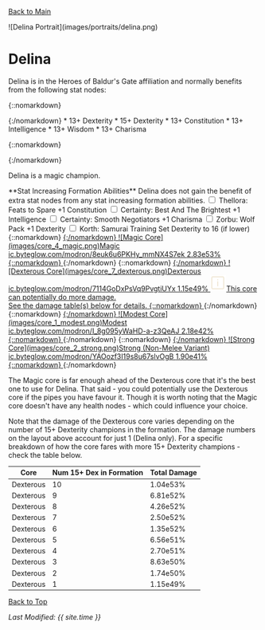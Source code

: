 [Back to Main](index.md)

<span id="delina">
![Delina Portrait](images/portraits/delina.png)
</span>

# Delina

<span class="champIntro">Delina is in the Heroes of Baldur's Gate affiliation and normally benefits from the following stat nodes:</span>

{::nomarkdown}
<div id="champStats">
{:/nomarkdown}
* 13+ Dexterity
* 15+ Dexterity
* 13+ Constitution
* 13+ Intelligence
* 13+ Wisdom
* 13+ Charisma

{::nomarkdown}
</div>
{:/nomarkdown}


<span class="champIntro">Delina is a magic champion.</span>

<span class="modronColumn">
    <span class="buffboxCol" id="buffbox">
        <span class="buffboxRowHeader">**Stat Increasing Formation Abilities**</span>
        <span class="buffboxRow" id="buffboxNone">
            <span class="buffboxRowCol">
                <span class="buffboxRowNone">
                    Delina does not gain the benefit of extra stat nodes from any stat increasing formation abilities.
                </span>
            </span>
        </span>
        <span class="buffboxRow" id="buffboxFeats to Spare">
            <span class="buffboxRowCol">
                <span class="buffboxRowCheck">
                    <input type="checkbox" name="1" id="Feats to Spare" value="Feats to Spare">
                    <label for="Feats to Spare">Thellora: Feats to Spare</label>
                </span>
            <span class="buffboxRowContent">
                +1 Constitution
            </span>
            </span>
        </span>
        <span class="buffboxRow" id="buffboxBest And The Brightest">
            <span class="buffboxRowCol">
                <span class="buffboxRowRadio">
                    <input type="checkbox" name="5" id="Best And The Brightest" value="Best And The Brightest">
                    <label for="Best And The Brightest">Certainty: Best And The Brightest</label>
                </span>
            <span class="buffboxRowContent">
                +1 Intelligence
            </span>
            </span>
        </span>
        <span class="buffboxRow" id="buffboxSmooth Negotiators">
            <span class="buffboxRowCol">
                <span class="buffboxRowRadio">
                    <input type="checkbox" name="5" id="Smooth Negotiators" value="Smooth Negotiators">
                    <label for="Smooth Negotiators">Certainty: Smooth Negotiators</label>
                </span>
            <span class="buffboxRowContent">
                +1 Charisma
            </span>
            </span>
        </span>
        <span class="buffboxRow" id="buffboxWolf Pack">
            <span class="buffboxRowCol">
                <span class="buffboxRowCheck">
                    <input type="checkbox" name="12" id="Wolf Pack" value="Wolf Pack">
                    <label for="Wolf Pack">Zorbu: Wolf Pack</label>
                </span>
            <span class="buffboxRowContent">
                +1 Dexterity
            </span>
            </span>
        </span>
        <span class="buffboxRow" id="buffboxSamurai Training">
            <span class="buffboxRowCol">
                <span class="buffboxRowCheck">
                    <input type="checkbox" name="2" id="Samurai Training" value="Samurai Training">
                    <label for="Samurai Training">Korth: Samurai Training</label>
                </span>
            <span class="buffboxRowContent">
                Set Dexterity to 16 (if lower)
            </span>
            </span>
        </span>
    </span>
{::nomarkdown}
    <a href="https://ic.byteglow.com/modron/8euk6u6PKHy_mmNX4S7ek" target="_blank" data-core-id="4" data-buffs="">
{:/nomarkdown}
    <span class="modronRow">
        <span class="modronIconFull">
            ![Magic Core](images/core_4_magic.png)Magic
        </span>
        <span class="modronLink">
            ic.byteglow.com/modron/8euk6u6PKHy_mmNX4S7ek
        </span>
        <span class="modronDamage">
            2.83e53%
        </span>
    </span>
{::nomarkdown}
    </a>
{:/nomarkdown}
{::nomarkdown}
    <a href="https://ic.byteglow.com/modron/7114GoDxPsVq9PvgtiUYx" target="_blank" data-core-id="7" data-buffs="">
{:/nomarkdown}
    <span class="modronRow">
        <span class="modronIconFull">
            ![Dexterous Core](images/core_7_dexterous.png)Dexterous
        </span>
        <span class="modronLink">
            ic.byteglow.com/modron/7114GoDxPsVq9PvgtiUYx
        </span>
        <span class="modronDamage">
            1.15e49%
        </span>
        <span class="modronVariable">
            <img src="images/info.png" alt="Variable Damage Information Tooltip Icon"><span class="modronVariableTooltipContents">This core can potentially do more damage.<br>See the damage table(s) below for details.</span>
        </span>
    </span>
{::nomarkdown}
    </a>
{:/nomarkdown}
{::nomarkdown}
    <a href="https://ic.byteglow.com/modron/I_8g095yWaHD-a-z3QeAJ" target="_blank" data-core-id="1" data-buffs="">
{:/nomarkdown}
    <span class="modronRow">
        <span class="modronIconFull">
            ![Modest Core](images/core_1_modest.png)Modest
        </span>
        <span class="modronLink">
            ic.byteglow.com/modron/I_8g095yWaHD-a-z3QeAJ
        </span>
        <span class="modronDamage">
            2.18e42%
        </span>
    </span>
{::nomarkdown}
    </a>
{:/nomarkdown}
{::nomarkdown}
    <a href="https://ic.byteglow.com/modron/YAOozf3I19s8u67slvOgB" target="_blank" data-core-id="2" data-buffs="">
{:/nomarkdown}
    <span class="modronRow">
        <span class="modronIconFull">
            ![Strong Core](images/core_2_strong.png)Strong (Non-Melee Variant)
        </span>
        <span class="modronLink">
            ic.byteglow.com/modron/YAOozf3I19s8u67slvOgB
        </span>
        <span class="modronDamage">
            1.90e41%
        </span>
    </span>
{::nomarkdown}
    </a>
{:/nomarkdown}
</span>

The Magic core is far enough ahead of the Dexterous core that it's the best one to use for Delina. That said - you could potentially use the Dexterous core if the pipes you have favour it. Though it is worth noting that the Magic core doesn't have any health nodes - which could influence your choice.

Note that the damage of the Dexterous core varies depending on the number of 15+ Dexterity champions in the formation. The damage numbers on the layout above account for just 1 (Delina only). For a specific breakdown of how the core fares with more 15+ Dexterity champions - check the table below.

| Core | Num 15+ Dex in Formation | Total Damage |
|---|---|---|
| Dexterous | 10 | 1.04e53% |
| Dexterous | 9 | 6.81e52% |
| Dexterous | 8 | 4.26e52% |
| Dexterous | 7 | 2.50e52% |
| Dexterous | 6 | 1.35e52% |
| Dexterous | 5 | 6.56e51% |
| Dexterous | 4 | 2.70e51% |
| Dexterous | 3 | 8.63e50% |
| Dexterous | 2 | 1.74e50% |
| Dexterous | 1 | 1.15e49% |

[Back to Top](#top)

*Last Modified: {{ site.time }}*
<script type="text/javascript" src="scripts/champion.js"></script>